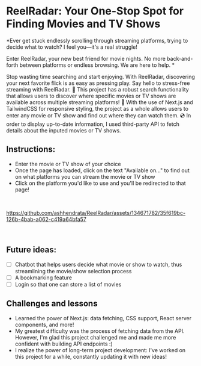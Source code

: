 # ReelRadar: Your One-Stop Spot for Finding Movies and TV Shows 

*Ever get stuck endlessly scrolling through streaming platforms, trying to decide what to watch? I feel you—it's a real struggle! 

Enter ReelRadar, your new best friend for movie nights. No more back-and-forth between platforms or endless browsing. We are here to help. *


Stop wasting time searching and start enjoying. With ReelRadar, discovering your next favorite flick is as easy as pressing play. Say hello to stress-free streaming with ReelRadar.
🎥 This project has a robust search functionality that allows users to discover where specific movies or TV shows are available across multiple streaming platforms!
🍿 With the use of Next.js and TailwindCSS for responsive styling, the project as a whole allows users to enter any movie or TV show and find out where they can watch them.
💿 In order to display up-to-date information, I used third-party API to fetch details about the inputed movies or TV shows.

## Instructions:
- Enter the movie or TV show of your choice
- Once the page has loaded, click on the text "Available on..." to find out on what platforms you can stream the movie or TV show
- Click on the platform you'd like to use and you'll be redirected to that page!

&nbsp;

https://github.com/ashhendrata/ReelRadar/assets/134671782/35f619bc-126b-4bab-a062-c419a64bfa57

&nbsp;

## Future ideas:
- [ ] Chatbot that helps users decide what movie or show to watch, thus streamlining the movie/show selection process
- [ ] A bookmarking feature
- [ ] Login so that one can store a list of movies

## Challenges and lessons
- Learned the power of Next.js: data fetching, CSS support, React server components, and more!
- My greatest difficulty was the process of fetching data from the API. However, I'm glad this project challenged me and made me more confident with building API endpoints :)
- I realize the power of long-term project development: I've worked on this project for a while, constantly updating it with new ideas!
